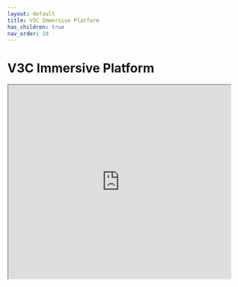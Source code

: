```yaml
---
layout: default
title: V3C Immersive Platform
has_children: true
nav_order: 10
---
```


# V3C Immersive Platform
<iframe width="100%" height="440" src="https://drive.google.com/file/d/1D8G_rzx77V_W3d3NB59XcTbdUuBdtKgp/preview"></iframe>
